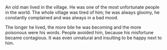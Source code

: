 An old man lived in the village. He was one of the most unfortunate people in the world. The whole village was tired of him; he was always gloomy, he constantly complained and was always in a bad mood.

The longer he lived, the more bile he was becoming and the more poisonous were his words. People avoided him, because his misfortune became contagious. It was even unnatural and insulting to be happy next to him.